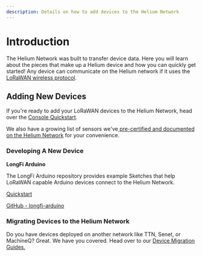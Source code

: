 ```yaml
---
description: Details on how to add devices to the Helium Network
---
```


# Introduction

The Helium Network was built to transfer device data. Here you will learn about the pieces that make up a Helium device and how you can quickly get started! Any device can communicate on the Helium network if it uses the [LoRaWAN wireless protocol](https://lora-alliance.org/about-lorawan).

## Adding New Devices

If you're ready to add your LoRaWAN devices to the Helium Network, head over the [Console Quickstart](https://github.com/helium/devdocs/tree/316a0ffe46a00cd9398f98332e75206bc437c93c/console/quickstart/README.md).

We also have a growing list of sensors we've[ pre-certified and documented on the Helium Network](lorawan-devices/) for your convenience.

### Developing A New Device

**LongFi Arduino**

The LongFi Arduino repository provides example Sketches that help LoRaWAN capable Arduino devices connect to the Helium Network.

[Quickstart](https://github.com/helium/devdocs/tree/316a0ffe46a00cd9398f98332e75206bc437c93c/device/arduino-quickstart/README.md)

[GitHub - longfi-arduino](https://github.com/helium/longfi-arduino)  


### Migrating Devices to the Helium Network

Do you have devices deployed on another network like TTN, Senet, or MachineQ? Great. We have you covered. Head over to our [Device Migration Guides.](migrating-devices-to-helium/)

